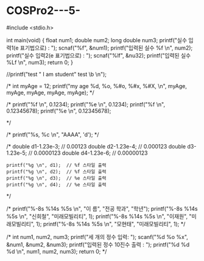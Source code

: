 # COSPro2---5-

#include <stdio.h>

int main(void)
{
	float num1;
	double num2;
	long double num3;
	printf("실수 입력1(e 표기법으로) : ");
	scnaf("%f", &num1);
	printf("입력된 실수 %f \n", num2);
	printf("실수 입력2(e 표기법으로) : ");
	scnaf("%lf", &nu32);
	printf("입력된 실수 %Lf \n", num3);
	return 0;
}



//printf("test \" I am student\" test \b \n");

/*
int myAge = 12;
printf("my age %d, %o, %#o, %#x, %#X, \n", myAge, myAge, myAge, myAge, myAge);
*/

/*
	printf("%f \n", 0.1234);
	printf("%e \n", 0.1234);
	printf("%f \n", 0.12345678);
	printf("%e \n", 0.12345678);

*/

/*
printf("%s, %c \n", "AAAA", 'd');
*/

/*
double d1-1.23e-3;   // 0.00123
	double d2-1.23e-4;   // 0.000123
	double d3-1.23e-5;   // 0.0000123
	double d4-1.23e-6;   // 0.00000123

	printf("%g \n", d1);  // %f 스타일 출력
	printf("%g \n", d2);  // %f 스타일 출력
	printf("%g \n", d3);  // %e 스타일 출력
	printf("%g \n", d4);  // %e 스타일 출력
*/

/*
	printf("%-8s %14s %5s \n", "이 름", "전공 학과", "학년");
	printf("%-8s %14s %5s \n", "신희철", "미래모빌리티", 1);
	printf("%-8s %14s %5s \n", "이재원", "미래모빌리티", 1);
	printf("%-8s %14s %5s \n", "모현태", "미래모빌리티", 1);
*/

/*
	int num1, num2, num3;
	printf("세 개의 정수 입력: ");
	scanf("%d %o %x", &num1, &num2, &num3);
	printf("입력된 정수 10진수 출력 : ");
	printf("%d %d %d \n", num1, num2, num3);
	return 0;
*/
